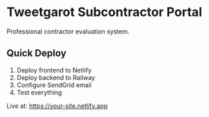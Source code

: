 # Tweetgarot Subcontractor Portal

Professional contractor evaluation system.

## Quick Deploy
1. Deploy frontend to Netlify
2. Deploy backend to Railway  
3. Configure SendGrid email
4. Test everything

Live at: https://your-site.netlify.app
